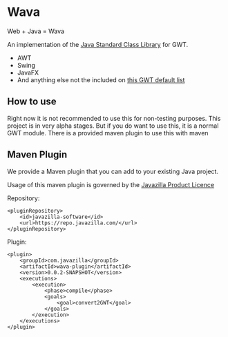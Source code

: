 # Wava
Web + Java = Wava

An implementation of the [Java Standard Class Library](https://en.wikipedia.org/wiki/Java_Class_Library) for GWT.
  - AWT
  - Swing
  - JavaFX
  - And anything else not the included on [this GWT default list](http://www.gwtproject.org/doc/latest/RefJreEmulation.html)

## How to use
Right now it is not recommended to use this for non-testing purposes. This project is in very alpha stages. But if you do want to use this, it is a normal GWT module.
There is a provided maven plugin to use this with maven

## Maven Plugin
We provide a Maven plugin that you can add to your existing Java project.

Usage of this maven plugin is governed by the [Javazilla Product Licence](https://fungus-soft.com/wava/PLUGIN-LICENCE.txt)

Repository:
```
<pluginRepository>
    <id>javazilla-software</id>
    <url>https://repo.javazilla.com/</url>
</pluginRepository>
```
Plugin:
```
<plugin>
    <groupId>com.javazilla</groupId>
    <artifactId>wava-plugin</artifactId>
    <version>0.0.2-SNAPSHOT</version>
    <executions>
        <execution>
            <phase>compile</phase>
            <goals>
                <goal>convert2GWT</goal>
            </goals>
        </execution>
    </executions>
</plugin>
```

